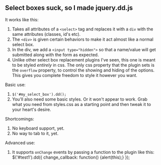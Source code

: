 ## Select boxes suck, so I made jquery.dd.js

It works like this:

1. Takes all attributes of a `<select>` tag and replaces it with a `div` with the same attributes (classes, id's etc).
1. The `<div>` is given certain behaviors to make it act almost like a normal select box.
1. In the div, we add a `<input type="hidden">` so that a name/value will get submitted along with the form as expected.
1. Unlike other select box replacement plugins I've seen, this one is meant to be styled *entirely* in css. The only css property that the plugin sets is the `overflow` property, to control the showing and hiding of the options. This gives you complete freedom to style it however you want.

Basic use:

1. `$('#my_select_box').dd();`
1. You'll also need some basic styles. Or it won't appear to work. Grab what you need from styles.css as a starting point and then tweak it to your heart's desire.

Shortcomings:

1. No keyboard support, yet.
1. No way to tab to it, yet.

Advanced use:

1. It supports `onChange` events by passing a function to the plugin like this:
	$('#test1').dd({
		change_callback: function() {alert(this);}
	});
